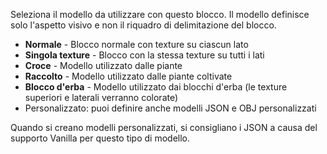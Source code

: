Seleziona il modello da utilizzare con questo blocco. Il modello definisce solo l'aspetto visivo e non il riquadro di delimitazione del blocco.

* **Normale** - Blocco normale con texture su ciascun lato
* **Singola texture** - Blocco con la stessa texture su tutti i lati
* **Croce** - Modello utilizzato dalle piante
* **Raccolto** - Modello utilizzato dalle piante coltivate
* **Blocco d'erba** - Modello utilizzato dai blocchi d'erba (le texture superiori e laterali verranno colorate)
* Personalizzato: puoi definire anche modelli JSON e OBJ personalizzati

Quando si creano modelli personalizzati, si consigliano i JSON a causa del supporto Vanilla per questo tipo di modello.